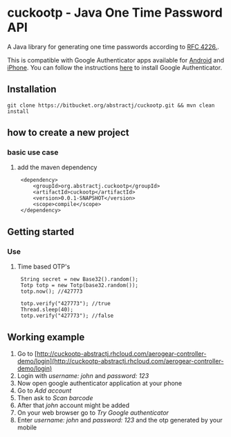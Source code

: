 # cuckootp - Java One Time Password API

A Java library for generating one time passwords according to [RFC 4226.](http://tools.ietf.org/html/rfc4226).

This is compatible with Google Authenticator apps available for [Android](https://play.google.com/store/apps/details?id=com.google.android.apps.authenticator2&hl=en) and [iPhone](https://itunes.apple.com/us/app/google-authenticator/id388497605?mt=8). You can follow the instructions [here](http://support.google.com/accounts/bin/answer.py?hl=en&answer=1066447) to install Google Authenticator. 

## Installation

	git clone https://bitbucket.org/abstractj/cuckootp.git && mvn clean install

## how to create a new project

### basic use case

1. add the maven dependency

        <dependency>
            <groupId>org.abstractj.cuckootp</groupId>
            <artifactId>cuckootp</artifactId>
            <version>0.0.1-SNAPSHOT</version>
            <scope>compile</scope>
        </dependency>
       
## Getting started

### Use 

1. Time based OTP's

        String secret = new Base32().random();
        Totp totp = new Totp(base32.random());
        totp.now(); //427773
        
        totp.verify("427773"); //true
        Thread.sleep(40);
        totp.verify("427773"); //false
         

## Working example

1. Go to [http://cuckootp-abstractj.rhcloud.com/aerogear-controller-demo/login](http://cuckootp-abstractj.rhcloud.com/aerogear-controller-demo/login)
2. Login with *username: john* and *password: 123*
3. Now open google authenticator application at your phone
4. Go to *Add account*
5. Then ask to *Scan barcode*
6. After that *john* account might be added 
7. On your web browser go to *Try Google authenticator*
8. Enter *username: john* and *password: 123* and the otp generated by your mobile